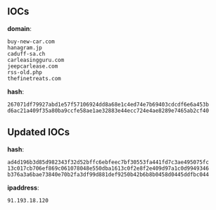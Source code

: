 
## IOCs

__domain__:

```text
buy-new-car.com
hanagram.jp
caduff-sa.ch
carleasingguru.com
jeepcarlease.com
rss-old.php
thefinetreats.com
```
__hash__:

```text
267071df79927abd1e57f57106924dd8a68e1c4ed74e7b69403cdcdf6e6a453b
d6ac21a409f35a80ba9ccfe58ae1ae32883e44ecc724e4ae8289e7465ab2cf40
```

## Updated IOCs

__hash__:

```text
ad4d196b3d85d982343f32d52bffc6ebfeec7bf30553fa441fd7c3ae495075fc
13c017cb706ef869c061078048e550dba1613c0f2e8f2e409d97a1c0d9949346
b376a3a6bae73840e70b2fa3df99d881def9250b42b6b8b0458d0445ddfbc044
```

__ipaddress__:

```text
91.193.18.120
```
